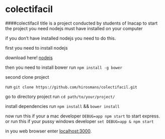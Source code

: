# colectifacil
	
####colectifacil title is a project conducted by students of Inacap
to start the project you need nodejs must have installed on your computer

if you don’t have installed nodejs you need to do this.

first you need to install nodejs 

download here! [nodejs](https://nodejs.org/en/)

then you need to install bower run `npm install -g bower`

second clone project

run `git clone https://github.com/hirosmans/colectifacil.git`	

go to directory project
run `cd path/to/your/project/`

install dependencies
run `npm install` && `bower install`

now run this if your a mac developer `DEBUG=app npm start` to start express.
or 
run this if your pussy windows developer `set DEBUG=app & npm start`

in you web browser enter [localhost:3000](localhost:3000/).

